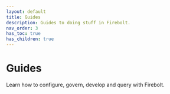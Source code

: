 ```yaml
---
layout: default
title: Guides
description: Guides to doing stuff in Firebolt. 
nav_order: 3
has_toc: true
has_children: true
---
```

# Guides

Learn how to configure, govern, develop and query with Firebolt.
